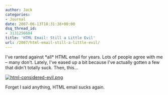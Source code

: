 ```yaml
---
author: Jack
categories:
- Journal
date: 2007-06-13T18:31:38+00:00
dsq_thread_id:
- 3131256604
title: 'HTML Email: Still a Little Evil'
url: /2007/html-email-still-a-little-evil/
---
```


I've ranted against \*all\* HTML email for years. Lots of people agree with me &#8211; many don't. Lately, I've eased up a bit because I've actually gotten a few that didn't totally suck. Then, this&#8230;

[![html-considered-evil.png][1]][2]

Forget I said anything, HTML email sucks again.

 [1]: files/html-considered-evil-thumb.png
 [2]: files/html-considered-evil.png "html-considered-evil.png"